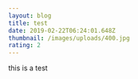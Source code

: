 ```yaml
---
layout: blog
title: test
date: 2019-02-22T06:24:01.648Z
thumbnail: /images/uploads/400.jpg
rating: 2
---
```

this is a test
